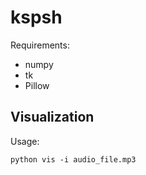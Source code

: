kspsh
=====

Requirements:
* numpy
* tk
* Pillow

Visualization
-----

Usage:

```
python vis -i audio_file.mp3
```
